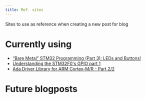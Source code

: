 ```yaml
---
title: Ref. sites
---
```


Sites to use as reference when creating a new post for blog

# Currently using
- [“Bare Metal” STM32 Programming (Part 3): LEDs and Buttons!](https://vivonomicon.com/2018/04/22/bare-metal-stm32-programming-part-3-leds-and-buttons/)
- [Understanding the STM32F0's GPIO part 1 ](http://www.hertaville.com/stm32f0-gpio-tutorial-part-1.html)
- [Ada Driver Library for ARM Cortex-M/R - Part 2/2](https://community.arm.com/developer/ip-products/system/b/embedded-blog/posts/ada-driver-library-for-arm-cortex-m-r---part-2-2)

# Future blogposts
